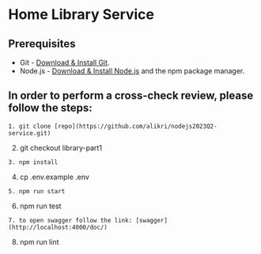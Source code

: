 # Home Library Service

## Prerequisites

- Git - [Download & Install Git](https://git-scm.com/downloads).
- Node.js - [Download & Install Node.js](https://nodejs.org/en/download/) and the npm package manager.

## In order to perform a cross-check review, please follow the steps:

```
1. git clone [repo](https://github.com/alikri/nodejs2023Q2-service.git)
```
2. git checkout library-part1
```
3. npm install
```
4. cp .env.example .env
```
5. npm run start
```
6. npm run test
```
7. to open swagger follow the link: [swagger](http://localhost:4000/doc/)
```
8. npm run lint

